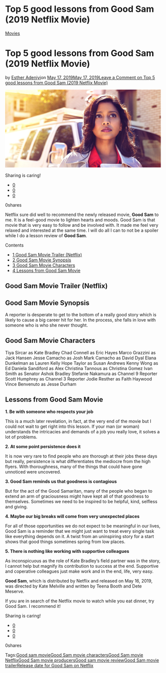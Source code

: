# Top 5 good lessons from Good Sam (2019 Netflix Movie)

[Movies](https://estheradeniyi.com/category/movies/)
# Top 5 good lessons from Good Sam (2019 Netflix Movie)

by [Esther Adeniyi](https://estheradeniyi.com/author/esther-adeniyi/)on [May 17, 2019May 17, 2019](https://estheradeniyi.com/top-5-good-lessons-from-good-sam-2019-netflix-movie/)[Leave a Comment on Top 5 good lessons from Good Sam (2019 Netflix Movie)](https://estheradeniyi.com/top-5-good-lessons-from-good-sam-2019-netflix-movie/#respond)

![Good sam movie, Good sam movie review, Good Sam movie Netflix, Good Sam movie trailer, Good Sam movie characters, Good Sam movie producers, Release date for Good Sam on Netflix](images\Good-Sam-Movie-Poster.jpg)

Sharing is caring!

- [0](https://www.facebook.com/sharer/sharer.php?u=https%3A%2F%2Festheradeniyi.com%2Ftop-5-good-lessons-from-good-sam-2019-netflix-movie%2F&amp;t=Top%205%20good%20lessons%20from%20Good%20Sam%20%282019%20Netflix%20Movie%29)
- [0](https://twitter.com/intent/tweet?text=Top%205%20good%20lessons%20from%20Good%20Sam%20%282019%20Netflix%20Movie%29&amp;url=https%3A%2F%2Festheradeniyi.com%2Ftop-5-good-lessons-from-good-sam-2019-netflix-movie%2F)
- [0](#)

0shares

Netflix sure did well to recommend the newly released movie, **Good Sam** to me. It is a feel-good movie to lighten hearts and moods. Good Sam is that movie that is very easy to follow and be involved with. It made me feel very relaxed and interested at the same time. I will do all I can to not be a spoiler while I do a lesson review of **Good Sam**.

Contents

- [1 Good Sam Movie Trailer (Netflix)](#Good_Sam_Movie_Trailer_Netflix)
- [2 Good Sam Movie Synopsis](#Good_Sam_Movie_Synopsis)
- [3 Good Sam Movie Characters](#Good_Sam_Movie_Characters)
- [4 Lessons from Good Sam Movie](#Lessons_from_Good_Sam_Movie)

## Good Sam Movie Trailer (Netflix)

## Good Sam Movie Synopsis

A reporter is desperate to get to the bottom of a really good story which is likely to cause a big career hit for her. In the process, she falls in love with someone who is who she never thought.

## Good Sam Movie Characters

Tiya Sircar as Kate Bradley
 Chad Connell as Eric Hayes
 Marco Grazzini as Jack Hansen
 Jesse Camacho as Josh
 Mark Camacho as David Dyal
 Elana Dunkelman as Lauren
 Kelly Hope Taylor as Susan Andrews
 Kenny Wong as Ed
 Daniela Sandiford as Alex
 Christina Tannous as Christina Gomez
 Ivan Smith as Senator Ashok Bradley
 Stefanie Nakamura as Channel 9 Reporter
 Scott Humphrey as Channel 3 Reporter
 Jodie Resther as Faith Haywood
 Vince Benvenuto as Jesse Durham

## Lessons from Good Sam Movie

**1. Be with someone who respects your job**

This is a much later revelation, in fact, at the very end of the movie but I could not wait to get right into this lesson. If your man (or woman) understands the intricacies and demands of a job you really love, it solves a lot of problems.

**2. At some point persistence does it**

It is now very rare to find people who are thorough at their jobs these days but really, persistence is what differentiates the mediocre from the high flyers. With thoroughness, many of the things that could have gone unnoticed were uncovered.

**3. Good Sam reminds us that goodness is contagious**

But for the act of the Good Samaritan, many of the people who began to extend an arm of graciousness might have kept all of that goodness to themselves. Sometimes we need to be inspired to be helpful, kind, selfless and giving.

**4. Maybe our big breaks will come from very unexpected places**

For all of those opportunities we do not expect to be meaningful in our lives, Good Sam is a reminder that we might just want to treat every single task like everything depends on it. A twist from an uninspiring story for a start shows that good things sometimes spring from low places.

**5. There is nothing like working with supportive colleagues**

As inconspicuous as the role of Kate Bradley&#x2019;s field partner was in the story, I cannot help but magnify its contribution to success at the end. Supportive and coperative colleagues just make work and in the end, life, very easy.

**Good Sam**, which is distributed by Netflix and released on May 16, 2019, was directed by Kate Melville and written by Teena Booth and Dete Meserve.

If you are in search of the Netflix movie to watch while you eat dinner, try Good Sam. I recommend it!

Sharing is caring!

- [0](https://www.facebook.com/sharer/sharer.php?u=https%3A%2F%2Festheradeniyi.com%2Ftop-5-good-lessons-from-good-sam-2019-netflix-movie%2F&amp;t=Top%205%20good%20lessons%20from%20Good%20Sam%20%282019%20Netflix%20Movie%29)
- [0](https://twitter.com/intent/tweet?text=Top%205%20good%20lessons%20from%20Good%20Sam%20%282019%20Netflix%20Movie%29&amp;url=https%3A%2F%2Festheradeniyi.com%2Ftop-5-good-lessons-from-good-sam-2019-netflix-movie%2F)
- [0](#)

0shares

Tags:[Good sam movie](https://estheradeniyi.com/tag/good-sam-movie/)[Good Sam movie characters](https://estheradeniyi.com/tag/good-sam-movie-characters/)[Good Sam movie Netflix](https://estheradeniyi.com/tag/good-sam-movie-netflix/)[Good Sam movie producers](https://estheradeniyi.com/tag/good-sam-movie-producers/)[Good sam movie review](https://estheradeniyi.com/tag/good-sam-movie-review/)[Good Sam movie trailer](https://estheradeniyi.com/tag/good-sam-movie-trailer/)[Release date for Good Sam on Netflix](https://estheradeniyi.com/tag/release-date-for-good-sam-on-netflix/)